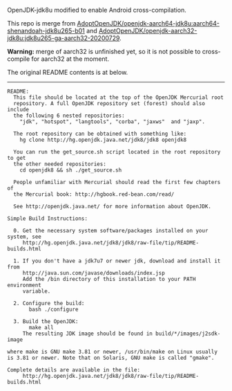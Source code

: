 OpenJDK-jdk8u modified to enable Android cross-compilation.

This repo is merge from [AdoptOpenJDK/openjdk-aarch64-jdk8u:aarch64-shenandoah-jdk8u265-b01](https://github.com/AdoptOpenJDK/openjdk-aarch64-jdk8u/tree/aarch64-shenandoah-jdk8u265-b01) and [AdoptOpenJDK/openjdk-aarch32-jdk8u:jdk8u265-ga-aarch32-20200729](https://github.com/AdoptOpenJDK/openjdk-aarch32-jdk8u/tree/jdk8u265-ga-aarch32-20200729).

**Warning:** merge of aarch32 is unfinished yet, so it is not possible to cross-compile for aarch32 at the moment.

The original README contents is at below.

---

```
README:
  This file should be located at the top of the OpenJDK Mercurial root
  repository. A full OpenJDK repository set (forest) should also include
  the following 6 nested repositories:
    "jdk", "hotspot", "langtools", "corba", "jaxws"  and "jaxp".

  The root repository can be obtained with something like:
    hg clone http://hg.openjdk.java.net/jdk8/jdk8 openjdk8
  
  You can run the get_source.sh script located in the root repository to get
  the other needed repositories:
    cd openjdk8 && sh ./get_source.sh

  People unfamiliar with Mercurial should read the first few chapters of
  the Mercurial book: http://hgbook.red-bean.com/read/

  See http://openjdk.java.net/ for more information about OpenJDK.

Simple Build Instructions:
  
  0. Get the necessary system software/packages installed on your system, see
     http://hg.openjdk.java.net/jdk8/jdk8/raw-file/tip/README-builds.html

  1. If you don't have a jdk7u7 or newer jdk, download and install it from
     http://java.sun.com/javase/downloads/index.jsp
     Add the /bin directory of this installation to your PATH environment
     variable.

  2. Configure the build:
       bash ./configure
  
  3. Build the OpenJDK:
       make all
     The resulting JDK image should be found in build/*/images/j2sdk-image

where make is GNU make 3.81 or newer, /usr/bin/make on Linux usually
is 3.81 or newer. Note that on Solaris, GNU make is called "gmake".

Complete details are available in the file:
     http://hg.openjdk.java.net/jdk8/jdk8/raw-file/tip/README-builds.html
```
